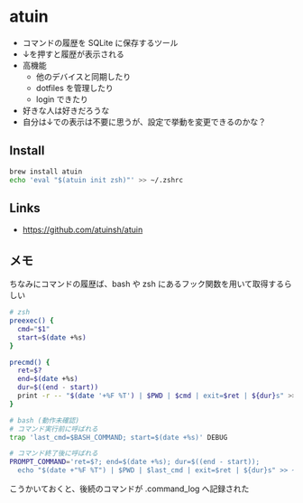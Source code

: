 # atuin

- コマンドの履歴を SQLite に保存するツール
- ↓を押すと履歴が表示される
- 高機能
  - 他のデバイスと同期したり
  - dotfiles を管理したり
  - login できたり
- 好きな人は好きだろうな
- 自分は↓での表示は不要に思うが、設定で挙動を変更できるのかな？

## Install
```bash
brew install atuin
echo 'eval "$(atuin init zsh)"' >> ~/.zshrc
```

## Links
- https://github.com/atuinsh/atuin

## メモ
ちなみにコマンドの履歴ば、bash や zsh にあるフック関数を用いて取得するらしい

```sh
# zsh
preexec() {
  cmd="$1"
  start=$(date +%s)
}

precmd() {
  ret=$?
  end=$(date +%s)
  dur=$((end - start))
  print -r -- "$(date '+%F %T') | $PWD | $cmd | exit=$ret | ${dur}s" >> ~/.command_log
}
```

```sh
# bash (動作未確認)
# コマンド実行前に呼ばれる
trap 'last_cmd=$BASH_COMMAND; start=$(date +%s)' DEBUG

# コマンド終了後に呼ばれる
PROMPT_COMMAND='ret=$?; end=$(date +%s); dur=$((end - start));
  echo "$(date +"%F %T") | $PWD | $last_cmd | exit=$ret | ${dur}s" >> ~/.command_log'
```

こうかいておくと、後続のコマンドが .command_log へ記録された
